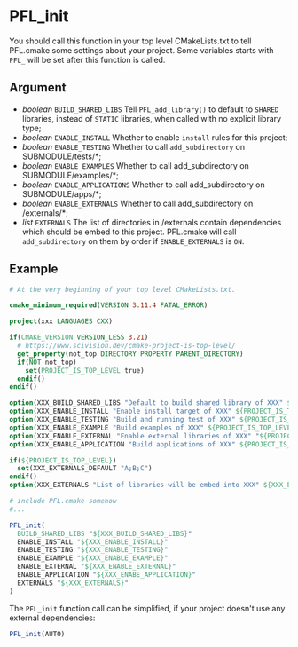 # PFL_init

You should call this function in your top level CMakeLists.txt to
tell PFL.cmake some settings about your project.
Some variables starts with `PFL_` will be set after this function is called.

## Argument

- *boolean* `BUILD_SHARED_LIBS`
  Tell `PFL_add_library()` to default to `SHARED` libraries,
  instead of `STATIC` libraries, when called with no explicit library type;
- *boolean* `ENABLE_INSTALL`
  Whether to enable `install` rules for this project;
- *boolean* `ENABLE_TESTING`
  Whether to call `add_subdirectory` on SUBMODULE/tests/*;
- *boolean* `ENABLE_EXAMPLES`
  Whether to call add_subdirectory on SUBMODULE/examples/*;
- *boolean* `ENABLE_APPLICATIONS`
  Whether to call add_subdirectory on SUBMODULE/apps/*;
- *boolean* `ENABLE_EXTERNALS`
  Whether to call add_subdirectory on /externals/*;
- *list* `EXTERNALS`
  The list of directories in /externals contain dependencies
  which should be embed to this project.
  PFL.cmake will call `add_subdirectory` on them by order
  if `ENABLE_EXTERNALS` is `ON`.

## Example

```cmake
# At the very beginning of your top level CMakeLists.txt.

cmake_minimum_required(VERSION 3.11.4 FATAL_ERROR)

project(xxx LANGUAGES CXX)

if(CMAKE_VERSION VERSION_LESS 3.21)
  # https://www.scivision.dev/cmake-project-is-top-level/
  get_property(not_top DIRECTORY PROPERTY PARENT_DIRECTORY)
  if(NOT not_top)
    set(PROJECT_IS_TOP_LEVEL true)
  endif()
endif()

option(XXX_BUILD_SHARED_LIBS "Default to build shared library of XXX" ${PROJECT_IS_TOP_LEVEL})
option(XXX_ENABLE_INSTALL "Enable install target of XXX" ${PROJECT_IS_TOP_LEVEL})
option(XXX_ENABLE_TESTING "Build and running test of XXX" ${PROJECT_IS_TOP_LEVEL})
option(XXX_ENABLE_EXAMPLE "Build examples of XXX" ${PROJECT_IS_TOP_LEVEL})
option(XXX_ENABLE_EXTERNAL "Enable external libraries of XXX" "${PROJECT_IS_TOP_LEVEL}")
option(XXX_ENABLE_APPLICATION "Build applications of XXX" ${PROJECT_IS_TOP_LEVEL})

if(${PROJECT_IS_TOP_LEVEL})
  set(XXX_EXTERNALS_DEFAULT "A;B;C")
endif()
option(XXX_EXTERNALS "List of libraries will be embed into XXX" ${XXX_EXTERNALS_DEFAULT})

# include PFL.cmake somehow
#...

PFL_init(
  BUILD_SHARED_LIBS "${XXX_BUILD_SHARED_LIBS}"
  ENABLE_INSTALL "${XXX_ENABLE_INSTALL}"
  ENABLE_TESTING "${XXX_ENABLE_TESTING}"
  ENABLE_EXAMPLE "${XXX_ENABLE_EXAMPLE}"
  ENABLE_EXTERNAL "${XXX_ENABLE_EXTERNAL}"
  ENABLE_APPLICATION "${XXX_ENABE_APPLICATION}"
  EXTERNALS "${XXX_EXTERNALS}"
)
```

The `PFL_init` function call can be simplified,
if your project doesn't use any external dependencies:

```cmake
PFL_init(AUTO)
```
